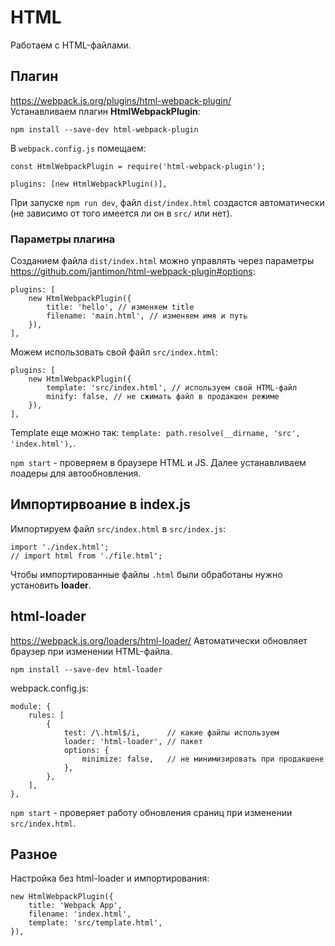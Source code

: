 # HTML
Работаем с HTML-файлами.

## Плагин
https://webpack.js.org/plugins/html-webpack-plugin/  
Устанавливаем плагин **HtmlWebpackPlugin**:

    npm install --save-dev html-webpack-plugin

В `webpack.config.js` помещаем:

    const HtmlWebpackPlugin = require('html-webpack-plugin');

    plugins: [new HtmlWebpackPlugin()],

При запуске `npm run dev`, файл `dist/index.html` создастся автоматически (не зависимо от того имеется ли он в `src/` или нет).

### Параметры плагина
Созданием файла `dist/index.html` можно управлять через параметры https://github.com/jantimon/html-webpack-plugin#options:

    plugins: [
        new HtmlWebpackPlugin({
            title: 'hello', // изменяем title
            filename: 'main.html', // изменяем имя и путь
        }),
    ],

Можем использовать свой файл `src/index.html`:

    plugins: [
        new HtmlWebpackPlugin({
            template: 'src/index.html', // используем свой HTML-файл
            minify: false, // не сжимать файл в продакшен режиме
        }),
    ],

Template еще можно так: `template: path.resolve(__dirname, 'src', 'index.html'),`.

`npm start` - проверяем в браузере HTML и JS. Далее устанавливаем лоадеры для автообновления.

## Импортирвоание в index.js
Импортируем файл `src/index.html` в `src/index.js`:

    import './index.html';
    // import html from './file.html';

Чтобы импортированные файлы `.html` были обработаны нужно установить **loader**.

## html-loader
https://webpack.js.org/loaders/html-loader/
Автоматически обновляет браузер при изменении HTML-файла.

    npm install --save-dev html-loader

webpack.config.js:

    module: {
        rules: [
            {
                test: /\.html$/i,      // какие файлы используем
                loader: 'html-loader', // пакет
                options: {
                    minimize: false,   // не минимизировать при продакшене
                },
            },
        ],
    },

`npm start` - проверяет работу обновления сраниц при изменении `src/index.html`.

## Разное
Настройка без html-loader и импортирования:

    new HtmlWebpackPlugin({
        title: 'Webpack App',
        filename: 'index.html',
        template: 'src/template.html',
    }),
